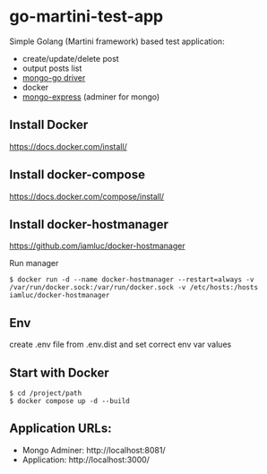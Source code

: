 # go-martini-test-app
Simple Golang (Martini framework) based test application:
- create/update/delete post
- output posts list
- [mongo-go driver](https://github.com/mongodb/mongo-go-driver)
- docker
- [mongo-express](https://github.com/mongo-express/mongo-express) (adminer for mongo)

## Install Docker 

https://docs.docker.com/install/

## Install docker-compose 

https://docs.docker.com/compose/install/

## Install docker-hostmanager

https://github.com/iamluc/docker-hostmanager

Run manager

```
$ docker run -d --name docker-hostmanager --restart=always -v /var/run/docker.sock:/var/run/docker.sock -v /etc/hosts:/hosts iamluc/docker-hostmanager
```

## Env

create .env file from .env.dist and set correct env var values

## Start with Docker

```
$ cd /project/path
$ docker compose up -d --build
```


## Application URLs:

- Mongo Adminer: http://localhost:8081/
- Application: http://localhost:3000/

